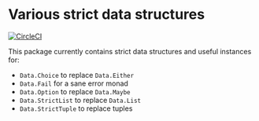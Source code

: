 # Various strict data structures

[![CircleCI](https://circleci.com/gh/factisresearch/strict-data.svg?style=svg)](https://circleci.com/gh/factisresearch/strict-data)

This package currently contains strict data structures and useful instances for:

* `Data.Choice` to replace `Data.Either`
* `Data.Fail` for a sane error monad
* `Data.Option` to replace `Data.Maybe`
* `Data.StrictList` to replace `Data.List`
* `Data.StrictTuple` to replace tuples
